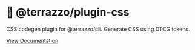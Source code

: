 # 💠 @terrazzo/plugin-css

CSS codegen plugin for @terrazzo/cli. Generate CSS using DTCG tokens.

[View Documentation](https://terrazzi-docs-beta.pages.dev)
